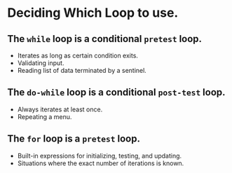 # Deciding Which Loop to use.

## The `while` loop is a conditional `pretest` loop.
* Iterates as long as certain condition exits.
* Validating input.
* Reading list of data terminated by a sentinel.

## The `do-while` loop is a conditional `post-test` loop.
* Always iterates at least once.
* Repeating a menu.

## The `for` loop is a `pretest` loop.
* Built-in expressions for  initializing, testing, and updating.
* Situations where the exact number of iterations is known. 
